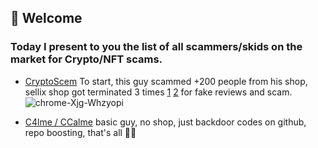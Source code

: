 ## 👋 Welcome
### Today I present to you the list of **all** scammers/skids on the market for Crypto/NFT scams.


- [CryptoScem](https://github.com/cryptoscemdev)
To start, this guy scammed +200 people from his shop, sellix shop got terminated 3 times [1](https://cryptoscem.sellix.io) [2](https://cryptoscemm.sellix.io) for fake reviews and scam.
![chrome-Xjg-Whzyopi](https://user-images.githubusercontent.com/103531256/174454376-e6d126e9-7cd0-46ba-9224-4c157026c36c.png)

- [C4lme / CCalme](https://github.com/C4lme)
basic guy, no shop, just backdoor codes on github, repo boosting, that's all 🤷‍♂
